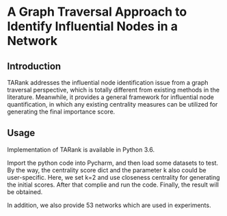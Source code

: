 # A Graph Traversal Approach to Identify Influential Nodes in a Network<br>

## Introduction<br>
TARank addresses the influential node identification issue from a graph traversal perspective, which is totally different from existing methods in the literature. Meanwhile, it provides a general framework for influential node quantification, in which any existing centrality measures can be utilized for generating the final importance score. 

## Usage<br>
Implementation of TARank is available in Python 3.6.<br>

Import the python code into Pycharm, and then load some datasets to test. By the way, the centrality score dict and the parameter k also could be user-specific. Here, we set k=2 and use closeness centrality for generating the initial scores. After that complie and run the code. Finally, the result will be obtained.<br>

In addition, we also provide 53 networks which are used in experiments.
